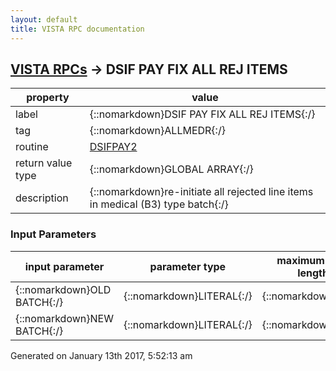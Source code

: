 ```yaml
---
layout: default
title: VISTA RPC documentation
---
```




## [VISTA RPCs](TableOfContent.md) &#8594; DSIF PAY FIX ALL REJ ITEMS 

 property | value 
--- | --- 
 label | {::nomarkdown}DSIF PAY FIX ALL REJ ITEMS{:/}
 tag | {::nomarkdown}ALLMEDR{:/}
 routine | [DSIFPAY2](http://code.osehra.org/dox/Routine_DSIFPAY2_source.html)
 return value type | {::nomarkdown}GLOBAL ARRAY{:/}
 description | {::nomarkdown}re-initiate all rejected line items in medical (B3) type batch{:/}

### Input Parameters

| input parameter | parameter type | maximum data length | required | description | 
| --- | --- | --- | --- | --- | 
| {::nomarkdown}OLD BATCH{:/} | {::nomarkdown}LITERAL{:/} | {::nomarkdown}35{:/} | {::nomarkdown}true{:/} | {::nomarkdown}Old Batch IEN{:/} | 
| {::nomarkdown}NEW BATCH{:/} | {::nomarkdown}LITERAL{:/} | {::nomarkdown}35{:/} | {::nomarkdown}true{:/} | {::nomarkdown}New Batch IEN{:/} | 




 Generated on January 13th 2017, 5:52:13 am